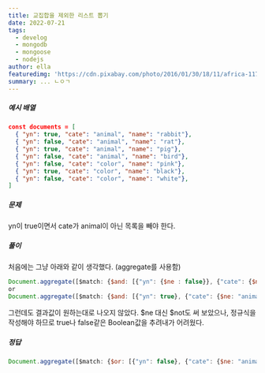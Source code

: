 ```yaml
---
title: 교집합을 제외한 리스트 뽑기
date: 2022-07-21
tags:
  - develog
  - mongodb
  - mongoose
  - nodejs
author: ella
featuredimg: 'https://cdn.pixabay.com/photo/2016/01/30/18/11/africa-1170243_1280.jpg'
summary: ... ㄴㅇㄱ
---
```


##### 예시 배열

```json
const documents = [
  { "yn": true, "cate": "animal", "name": "rabbit"},
  { "yn": false, "cate": "animal", "name": "rat"},
  { "yn": true, "cate": "animal", "name": "pig"},
  { "yn": false, "cate": "animal", "name": "bird"},
  { "yn": false, "cate": "color", "name": "pink"},
  { "yn": true, "cate": "color", "name": "black"},
  { "yn": false, "cate": "color", "name": "white"},
]
```

##### 문제

yn이 true이면서 cate가 animal이 아닌 목록을 빼야 한다.

##### 풀이

처음에는 그냥 아래와 같이 생각했다. (aggregate를 사용함)

```js
Document.aggregate([$match: {$and: [{"yn": {$ne : false}}, {"cate": {$ne: "animal"}}]}]);
or
Document.aggregate([$match: {$and: [{"yn": true}, {"cate": {$ne: "animal"}}]}]);
```

그런데도 결과값이 원하는대로 나오지 않았다.
$ne 대신 $not도 써 보았으나, 정규식을 작성해야 하므로 true나 false같은 Boolean값을 추려내가 어려웠다.

##### 정답

```js
Document.aggregate([$match: {$or: [{"yn": false}, {"cate": {$ne: "animal"}}]}]);
```
